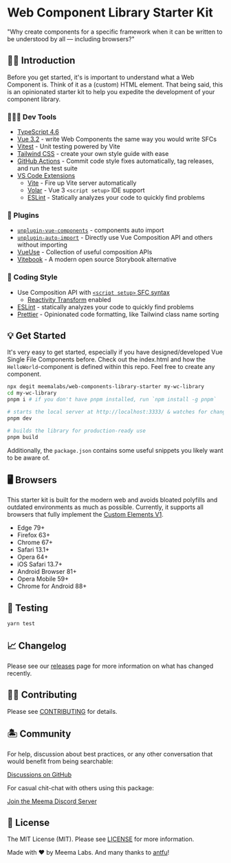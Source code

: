 # Web Component Library Starter Kit

"Why create components for a specific framework when it can be written to be understood by all — including browsers?"

## 👋🏼 Introduction

Before you get started, it's is important to understand what a Web Component is. Think of it as a (custom) HTML element. That being said, this is an opinionated starter kit to help you expedite the development of your component library.

### 👩🏽‍💻 Dev Tools

- [TypeScript 4.6](https://www.typescriptlang.org/)
- [Vue 3.2](https://vuejs.org/) - write Web Components the same way you would write SFCs
- [Vitest](https://github.com/vitest-dev/vitest) - Unit testing powered by Vite
- [Tailwind CSS](https://tailwindcss.com/) - create your own style guide with ease
- [GitHub Actions](https://vitebook.dev) - Commit code style fixes automatically, tag releases, and run the test suite
- [VS Code Extensions](./.vscode/extensions.json)
  - [Vite](https://marketplace.visualstudio.com/items?itemName=antfu.vite) - Fire up Vite server automatically
  - [Volar](https://marketplace.visualstudio.com/items?itemName=johnsoncodehk.volar) - Vue 3 `<script setup>` IDE support
  - [ESLint](https://marketplace.visualstudio.com/items?itemName=dbaeumer.vscode-eslint) - Statically analyzes your code to quickly find problems

### 🧩 Plugins

- [`unplugin-vue-components`](https://github.com/antfu/unplugin-vue-components) - components auto import
- [`unplugin-auto-import`](https://github.com/antfu/unplugin-auto-import) - Directly use Vue Composition API and others without importing
- [VueUse](https://github.com/antfu/vueuse) - Collection of useful composition APIs
- [Vitebook](https://vitebook.dev) - A modern open source Storybook alternative

### 🥰 Coding Style

- Use Composition API with [`<script setup>` SFC syntax](https://github.com/vuejs/rfcs/pull/227)
  - [Reactivity Transform](https://vuejs.org/guide/extras/reactivity-transform.html) enabled
- [ESLint](https://eslint.org/) - statically analyzes your code to quickly find problems
- [Prettier](https://prettier.io/) - Opinionated code formatting, like Tailwind class name sorting

## 💡 Get Started

It's very easy to get started, especially if you have designed/developed Vue Single File Components before. Check out the index.html and how the `HelloWorld`-component is defined within this repo. Feel free to create any component.

```bash
npx degit meemalabs/web-components-library-starter my-wc-library
cd my-wc-library
pnpm i # if you don't have pnpm installed, run `npm install -g pnpm`

# starts the local server at http://localhost:3333/ & watches for changes
pnpm dev

# builds the library for production-ready use
pnpm build
```

Additionally, the `package.json` contains some useful snippets you likely want to be aware of.

## 🖥️ Browsers

This starter kit is built for the modern web and avoids bloated polyfills and outdated environments as much as possible. Currently, it supports all browsers that fully implement the [Custom Elements V1][caniuse-custom-el-v1].

- Edge 79+
- Firefox 63+
- Chrome 67+
- Safari 13.1+
- Opera 64+
- iOS Safari 13.7+
- Android Browser 81+
- Opera Mobile 59+
- Chrome for Android 88+

[caniuse-custom-el-v1]: https://caniuse.com/custom-elementsv1

## 🧪 Testing

```bash
yarn test
```

## 📈 Changelog

Please see our [releases](https://github.com/meemalabs/web-components-library-starter/releases) page for more information on what has changed recently.

## 💪🏼 Contributing

Please see [CONTRIBUTING](.github/CONTRIBUTING.md) for details.

## 🏝 Community

For help, discussion about best practices, or any other conversation that would benefit from being searchable:

[Discussions on GitHub](https://github.com/meemalabs/web-components-library-starter/discussions)

For casual chit-chat with others using this package:

[Join the Meema Discord Server](https://discord.meema.io)

## 📄 License

The MIT License (MIT). Please see [LICENSE](LICENSE.md) for more information.

Made with ❤️ by Meema Labs. And many thanks to [antfu](https://github.com/antfu)!

